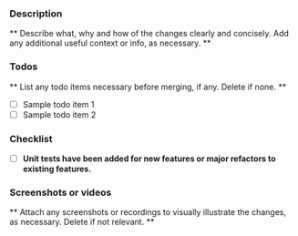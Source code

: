### Description
** Describe what, why and how of the changes clearly and concisely. Add any additional useful context or info, as necessary. **

### Todos
** List any todo items necessary before merging, if any. Delete if none. **
- [ ] Sample todo item 1
- [ ] Sample todo item 2

### Checklist
- [ ] **Unit tests have been added for new features or major refactors to existing features.**

### Screenshots or videos
** Attach any screenshots or recordings to visually illustrate the changes, as necessary. Delete if not relevant. **
